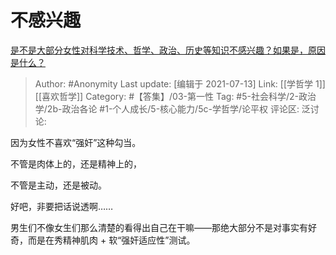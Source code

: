 # 不感兴趣
[是不是大部分女性对科学技术、哲学、政治、历史等知识不感兴趣？如果是，原因是什么？](https://www.zhihu.com/question/297815179/answer/1197160290)

> Author: #Anonymity
> Last update: [编辑于 2021-07-13]
> Link: [[学哲学 1]] [[喜欢哲学]]
> Category: #【答集】/03-第一性
> Tag: #5-社会科学/2-政治学/2b-政治各论 #1-个人成长/5-核心能力/5c-学哲学/论平权
> 评论区:
> 泛讨论:

因为女性不喜欢“强奸”这种勾当。

不管是肉体上的，还是精神上的，

不管是主动，还是被动。

好吧，非要把话说透啊……

男生们不像女生们那么清楚的看得出自己在干嘛——那绝大部分不是对事实有好奇，而是在秀精神肌肉 + 软“强奸适应性”测试。
